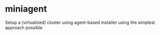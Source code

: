 # miniagent
Setup a (virtualized) cluster using agent-based installer using the simplest approach possible
